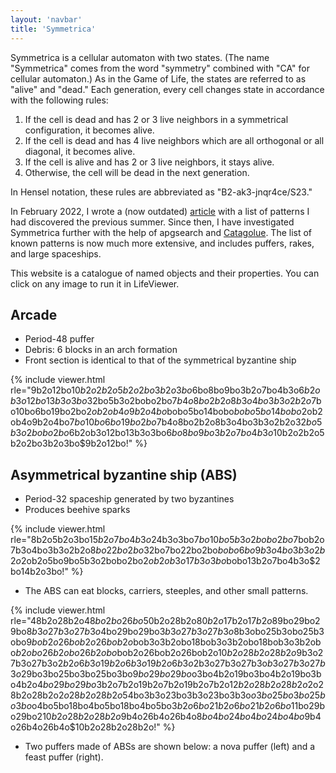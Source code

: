 ```yaml
---
layout: 'navbar'
title: 'Symmetrica'
---
```


<meta name="LifeViewer" content="viewer textarea">
<style> .rle { display: none; } </style>

Symmetrica is a cellular automaton with two states. (The name "Symmetrica" comes from the word "symmetry" combined with "CA" for cellular automaton.) As in the Game of Life, the states are referred to as "alive" and "dead." Each generation, every cell changes state in accordance with the following rules:

1. If the cell is dead and has 2 or 3 live neighbors in a symmetrical configuration, it becomes alive.
2. If the cell is dead and has 4 live neighbors which are all orthogonal or all diagonal, it becomes alive.
3. If the cell is alive and has 2 or 3 live neighbors, it stays alive.
4. Otherwise, the cell will be dead in the next generation.

In Hensel notation, these rules are abbreviated as "B2-ak3-jnqr4ce/S23."

In February 2022, I wrote a (now outdated) [article](/blog/cellular-automaton-symmetrica/) with a list of patterns I had discovered the previous summer. Since then, I have investigated Symmetrica further with the help of apgsearch and [Catagolue](https://catagolue.hatsya.com/census/b2-ak3-jnqr4ces23). The list of known patterns is now much more extensive, and includes puffers, rakes, and large spaceships.

This website is a catalogue of named objects and their properties. You can click on any image to run it in LifeViewer.

## Arcade
* Period-48 puffer
* Debris: 6 blocks in an arch formation
* Front section is identical to that of the symmetrical byzantine ship

{% include viewer.html rle="9b2o12bo$10b2o2b2o5b2o2bo3b2o3bo$6bo8bo9bo3b2o7bo4b3o$6b2ob3o12bo13b3o3bo$32bo5b3o2bobo2bo$7b4o8bo2b2o8b3o4bo3b3o2b2o$7bo10bo6bo19bo2bo$2ob2ob4o9b2o4bo$bobo5bo14bobo$bobo5bo14bobo$2ob2ob4o9b2o4bo$7bo10bo6bo19bo2bo$7b4o8bo2b2o8b3o4bo3b3o2b2o$32bo5b3o2bobo2bo$6b2ob3o12bo13b3o3bo$6bo8bo9bo3b2o7bo4b3o$10b2o2b2o5b2o2bo3b2o3bo$9b2o12bo!" %}

## Asymmetrical byzantine ship (ABS)
* Period-32 spaceship generated by two byzantines
* Produces beehive sparks

{% include viewer.html rle="8b2o5b2o3bo$15b2o7bo4b3o$24b3o3bo$7bo10bo5b3o2bobo2bo$7bob2o7b3o4bo3b3o2b2o$8bo22bo2bo3$2bo7bo22bo2bo$bobo6bo9b3o4bo3b3o2b2o$2ob2o5bo9bo5b3o2bobo2bo$2ob2ob3o17b3o3bo$bobo13b2o7bo4b3o$2bo14b2o3bo!" %}

* The ABS can eat blocks, carriers, steeples, and other small patterns.

{% include viewer.html rle="48b2o28b2o$48bo2bo26bo$50b2o28b2o$80b2o$17b2o$17b2o8$9bo29bo29bo$8b3o27b3o27b3o$4bo29bo29bo$3b3o27b3o27b3o$8b3obo25b3obo25b3obo$9bob2o26bob2o26bob2o$bob3o3b2obo18bob3o3b2obo18bob3o3b2obo$b2obo26b2obo26b2obo$bob2o26bob2o26bob2o$10b2o28b2o28b2o$9b3o27b3o27b3o$2b2o6b3o19b2o6b3o19b2o6b3o$2b3o27b3o27b3o$b3o27b3o27b3o2$9bo3bo25bo3bo25bo3bo$9bo29bo29bo$o3bo4b2o19bo3bo4b2o19bo3bo4b2o$4bo29bo29bo$3b2o7b2o19b2o7b2o19b2o7b2o$12b2o28b2o28b2o$2o28b2o28b2o$2o28b2o28b2o5$4bo3b3o23bo3b3o23bo3b3o$o3bo25bo3bo25bo3bo$o4bo5bo18bo4bo5bo18bo4bo5bo$3b2o6bo21b2o6bo21b2o6bo$11bo29bo29bo2$10b2o28b2o28b2o$9b4o26b4o26b4o$8bo4bo24bo4bo24bo4bo$9b4o26b4o26b4o$10b2o28b2o28b2o!" %}

* Two puffers made of ABSs are shown below: a nova puffer (left) and a feast puffer (right).


<script src="/assets/js/lv-plugin.js"></script>
